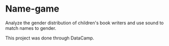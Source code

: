 # Name-game
Analyze the gender distribution of children's book writers and use sound to match names to gender. 

This project was done through DataCamp. 
